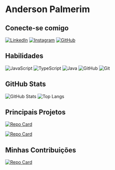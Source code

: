 # Anderson Palmerim

## Conecte-se comigo

[![LinkedIn](https://img.shields.io/badge/LinkedIn-000?style=for-the-badge&logo=linkedin&logoColor=0E76A8)](https://www.linkedin.com/in/anderson-palmerim-6a5a17262/)
[![Instagram](https://img.shields.io/badge/Instagram-000?style=for-the-badge&logo=instagram)](https://www.instagram.com/4nderson_viana/)
[![GitHub](https://img.shields.io/badge/GitHub-000?style=for-the-badge&logo=github)](https://github.com/AndersonPViana)

## Habilidades

![JavaScript](https://img.shields.io/badge/JavaScript-000?style=for-the-badge&logo=javascript)
![TypeScript](https://img.shields.io/badge/TypeScript-000?style=for-the-badge&logo=typescript)
![Java](https://img.shields.io/badge/Java-000?style=for-the-badge&logo=java)
![GitHub](https://img.shields.io/badge/GitHub-000?style=for-the-badge&logo=github)
![Git](https://img.shields.io/badge/Git-000?style=for-the-badge&logo=git)

## GitHub Stats

![GitHub Stats](https://github-readme-stats.vercel.app/api?username=AndersonPViana&theme=transparent&bg_color=000&border_color=30A3DC&show_icons=true&icon_color=30A3DC&title_color=E94D5F&text_color=FFF)
![Top Langs](https://github-readme-stats-git-masterrstaa-rickstaa.vercel.app/api/top-langs/?username=AndersonPViana&layout=compact&bg_color=000&border_color=30A3DC&title_color=E94D5F&text_color=FFF)

## Principais Projetos 

[![Repo Card](https://github-readme-stats.vercel.app/api/pin/?username=AndersonPViana&repo=taskList-ts&bg_color=000&border_color=30A3DC&show_icons=true&icon_color=30A3DC&title_color=E94D5F&text_color=FFF)](https://github.com/AndersonPViana/taskList-ts)

[![Repo Card](https://github-readme-stats.vercel.app/api/pin/?username=AndersonPViana&repo=taskList&bg_color=000&border_color=30A3DC&show_icons=true&icon_color=30A3DC&title_color=E94D5F&text_color=FFF)](https://github.com/AndersonPViana/taskList)

## Minhas Contribuições

[![Repo Card](https://github-readme-stats.vercel.app/api/pin/?username=AndersonPViana&repo=dio-lab-open-source&bg_color=000&border_color=30A3DC&show_icons=true&icon_color=30A3DC&title_color=E94D5F&text_color=FFF)](https://github.com/AndersonPViana/dio-lab-open-source)
